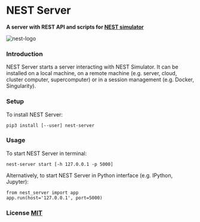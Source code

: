 # NEST Server

**A server with REST API and scripts for [NEST simulator](http://www.nest-simulator.org/)**

![nest-logo](http://www.nest-simulator.org/wp-content/uploads/2015/03/nest_logo.png)

### Introduction

NEST Server starts a server interacting with NEST Simulator.
It can be installed on a local machine, on a remote machine (e.g. server, cloud, cluster computer, supercomputer)
or in a session management (e.g. Docker, Singularity).

### Setup

To install NEST Server:
```
pip3 install [--user] nest-server
```

### Usage

To start NEST Server in terminal:
```
nest-server start [-h 127.0.0.1 -p 5000]
```

Alternatively, to start NEST Server in Python interface (e.g. IPython, Jupyter):
```
from nest_server import app
app.run(host='127.0.0.1', port=5000)
```

### License [MIT](LICENSE)
